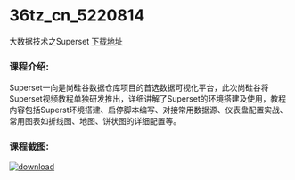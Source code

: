 # 36tz_cn_5220814
大数据技术之Superset
[下载地址](http://www.36tz.cn/article/5220814 "下载地址")
### 课程介绍:
Superset一向是尚硅谷数据仓库项目的首选数据可视化平台，此次尚硅谷将Superset视频教程单独研发推出，详细讲解了Superset的环境搭建及使用，教程内容包括Superst环境搭建、启停脚本编写、对接常用数据源、仪表盘配置实战、常用图表如折线图、地图、饼状图的详细配置等。

### 课程截图:
[![download](http://36tz.cn/muke_img/2021_08_2-48.png "下载地址")](http://www.36tz.cn "下载地址")
